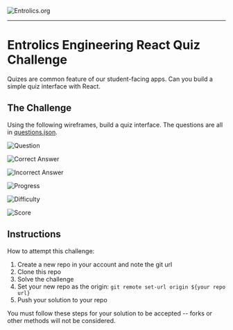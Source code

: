 ![Entrolics.org](https://avatars1.githubusercontent.com/u/69613106?s=200&v=4)

---

# Entrolics Engineering React Quiz Challenge

Quizes are common feature of our student-facing apps. Can you build a simple quiz interface with React.

## The Challenge

Using the following wireframes, build a quiz interface. The questions are all in [questions.json](https://raw.githubusercontent.com/Entrolics-LLC/React-Quiz/master/src/questions.json).

![Question](https://raw.githubusercontent.com/Entrolics-LLC/React-Quiz/blob/main/docs/wire-question.png)

![Correct Answer](https://raw.githubusercontent.com/Entrolics-LLC/React-Quiz/blob/main/docs/wire-answer-correct.png)

![Incorrect Answer](https://raw.githubusercontent.com/Entrolics-LLC/React-Quiz/blob/main/docs/wire-answer-incorrect.png)

![Progress](https://raw.githubusercontent.com/Entrolics-LLC/React-Quiz/blob/main/docs/wire-progress.png)

![Difficulty](https://raw.githubusercontent.com/Entrolics-LLC/React-Quiz/blob/main/docs/wire-difficulty.png)

![Score](https://raw.githubusercontent.com/Entrolics-LLC/React-Quiz/blob/main/docs/wire-score.png)

## Instructions

How to attempt this challenge:

1) Create a new repo in your account and note the git url
2) Clone this repo
3) Solve the challenge
4) Set your new repo as the origin: `git remote set-url origin ${your repo url}`
5) Push your solution to your repo

You must follow these steps for your solution to be accepted -- forks or other methods will not be considered.

